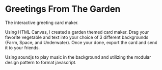 # Greetings From The Garden

The interactive greeting card maker. 

Using HTML Canvas, I created a garden themed card maker. Drag your favorite vegetable and text into your choice of 
3 different backgrounds (Farm, Space, and Underwater). Once your done, export the card and send it to your friends.

Using soundjs to play music in the background and utilizing the modular design pattern to format javascript.

